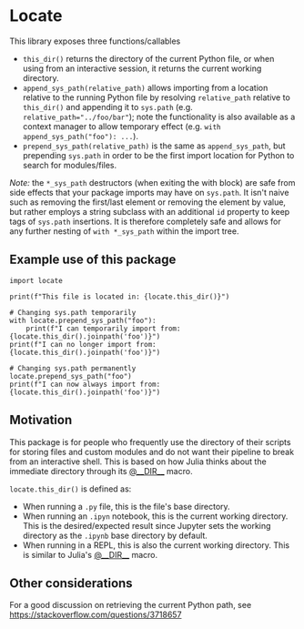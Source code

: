 # Locate

This library exposes three functions/callables
 - `this_dir()` returns the directory of the current Python file, or when using from an interactive session, it returns the current working directory.
 - `append_sys_path(relative_path)` allows importing from a location relative to the running Python file by resolving `relative_path` relative to `this_dir()` and appending it to `sys.path` (e.g. `relative_path="../foo/bar"`); note the functionality is also available as a context manager to allow temporary effect (e.g. `with append_sys_path("foo"): ...`).
 - `prepend_sys_path(relative_path)` is the same as `append_sys_path`, but prepending `sys.path` in order to be the first import location for Python to search for modules/files.
  
*Note:* the `*_sys_path` destructors (when exiting the with block) are safe from side effects that your package imports may have on `sys.path`. It isn't naive such as removing the first/last element or removing the element by value, but rather employs a string subclass with an additional `id` property to keep tags of `sys.path` insertions. It is therefore completely safe and allows for any further nesting of `with *_sys_path` within the import tree.

## Example use of this package
```
import locate

print(f"This file is located in: {locate.this_dir()}")

# Changing sys.path temporarily
with locate.prepend_sys_path("foo"):
    print(f"I can temporarily import from: {locate.this_dir().joinpath('foo')}")
print(f"I can no longer import from: {locate.this_dir().joinpath('foo')}")

# Changing sys.path permanently
locate.prepend_sys_path("foo")
print(f"I can now always import from: {locate.this_dir().joinpath('foo')}")

```

## Motivation
This package is for people who frequently use the directory of their scripts for storing files and custom modules and do not want their pipeline to break from an interactive shell. This is based on how Julia thinks about the immediate directory through its [@\_\_DIR\_\_](https://docs.julialang.org/en/v1/base/base/#Base.@__DIR__) macro.

`locate.this_dir()` is defined as:

 - When running a `.py` file, this is the file's base directory. 
 - When running an `.ipyn` notebook, this is the current working directory. This is the desired/expected result since Jupyter sets the working directory as the `.ipynb` base directory by default.
 - When running in a REPL, this is also the current working directory. This is similar to Julia's [@\_\_DIR\_\_](https://docs.julialang.org/en/v1/base/base/#Base.@__DIR__) macro.

## Other considerations
For a good discussion on retrieving the current Python path, see https://stackoverflow.com/questions/3718657
